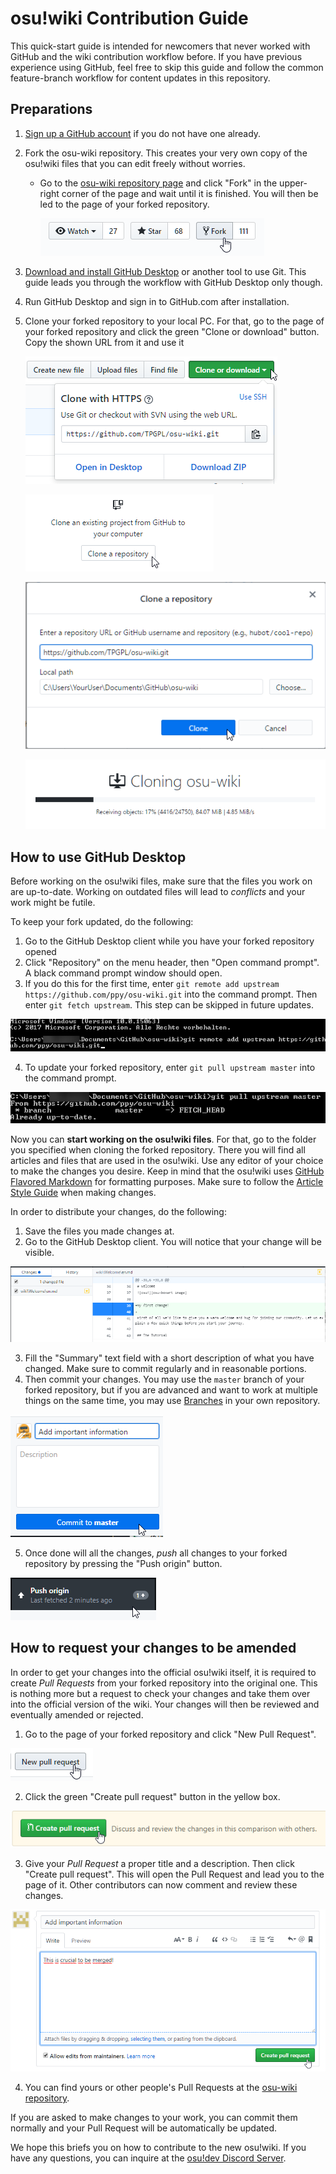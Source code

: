 osu!wiki Contribution Guide
========================

This quick-start guide is intended for newcomers that never worked with GitHub and the wiki contribution workflow before. If you have previous experience using GitHub, feel free to skip this guide and follow the common feature-branch workflow for content updates in this repository.

## Preparations

1. [Sign up a GitHub account](https://github.com/join?source=header-home) if you do not have one already.
2. Fork the osu-wiki repository. This creates your very own copy of the osu!wiki files that you can edit freely without worries.
    - Go to the [osu-wiki repository page](https://github.com/ppy/osu-wiki) and click "Fork" in the upper-right corner of the page and wait until it is finished. You will then be led to the page of your forked repository.

      ![](img/fork-repository.png "Click the Fork button to make your own copy")

3. [Download and install GitHub Desktop](https://desktop.github.com) or another tool to use Git. This guide leads you through the workflow with GitHub Desktop only though.
4. Run GitHub Desktop and sign in to GitHub.com after installation.
5. Clone your forked repository to your local PC. For that, go to the page of your forked repository and click the green "Clone or download" button. Copy the shown URL from it and use it

    ![](img/clone-repository-1.png "Get the URL from your forked repository page")

    ![](img/clone-repository-2.png "Click the 'Clone a repository' button")

    ![](img/clone-repository-3.png "Enter the URL to the repository")

    ![](img/clone-repository-4.png "Cloning the repository might take a while")

## How to use GitHub Desktop

Before working on the osu!wiki files, make sure that the files you work on are up-to-date. Working on outdated files will lead to *conflicts* and your work might be futile.

To keep your fork updated, do the following:

1. Go to the GitHub Desktop client while you have your forked repository opened
2. Click "Repository" on the menu header, then "Open command prompt". A black command prompt window should open.
3. If you do this for the first time, enter `git remote add upstream https://github.com/ppy/osu-wiki.git` into the command prompt. Then enter `git fetch upstream`. This step can be skipped in future updates.

  ![](img/command-prompt-1.png "Enter the mentioned commands into the command prompt and press ENTER")

4. To update your forked repository, enter `git pull upstream master` into the command prompt.

  ![](img/command-prompt-2.png "Enter the command and your fork will be updated")

Now you can **start working on the osu!wiki files**. For that, go to the folder you specified when cloning the forked repository. There you will find all articles and files that are used in the osu!wiki. Use any editor of your choice to make the changes you desire. Keep in mind that the osu!wiki uses [GitHub Flavored Markdown](https://guides.github.com/features/mastering-markdown/) for formatting purposes. Make sure to follow the [Article Style Guide](/wiki/Article_Style_Guide) when making changes.

In order to distribute your changes, do the following:

1. Save the files you made changes at.
2. Go to the GitHub Desktop client. You will notice that your change will be visible.

  ![](img/commit-changes-1.png "The left side shows the files affected, the right side the change to the file selected")

3. Fill the "Summary" text field with a short description of what you have changed. Make sure to commit regularly and in reasonable portions.
4. Then commit your changes. You may use the `master` branch of your forked repository, but if you are advanced and want to work at multiple things on the same time, you may use [Branches](https://guides.github.com/introduction/flow/) in your own repository.

  ![](img/commit-changes-2.png "Committing the changes saves them to the repository.")

5. Once done will all the changes, *push* all changes to your forked repository by pressing the "Push origin" button.

  ![](img/push-commits.png "Pressing this button will upload all changes to GitHub")

## How to request your changes to be amended

In order to get your changes into the official osu!wiki itself, it is required to create *Pull Requests* from your forked repository into the original one. This is nothing more but a request to check your changes and take them over into the official version of the wiki. Your changes will then be reviewed and eventually amended or rejected.

1. Go to the page of your forked repository and click "New Pull Request".

  ![](img/pr-1.png)

2. Click the green "Create pull request" button in the yellow box.

  ![](img/pr-2.png)

3. Give your *Pull Request* a proper title and a description. Then click "Create pull request". This will open the Pull Request and lead you to the page of it. Other contributors can now comment and review these changes.

  ![](img/pr-3.png)

4. You can find yours or other people's Pull Requests at the [osu-wiki repository](https://github.com/ppy/osu-wiki/pulls).

If you are asked to make changes to your work, you can commit them normally and your Pull Request will be automatically be updated.

We hope this briefs you on how to contribute to the new osu!wiki. If you have any questions, you can inquire at the [osu!dev Discord Server](https://discord.gg/ppy).
